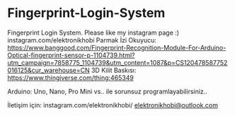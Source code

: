 # Fingerprint-Login-System
Fingerprint Login System. Please like my instagram page :) instagram.com/elektronikhobi
Parmak İzi Okuyucu: https://www.banggood.com/Fingerprint-Recognition-Module-For-Arduino-Optical-fingerprint-sensor-p-1104739.html?utm_campaign=7858775_1104739&utm_content=1087&p=CS120478587752016125&cur_warehouse=CN
3D Kilit Baskısı: https://www.thingiverse.com/thing:465349

Arduino: Uno, Nano, Pro Mini vs.. ile sorunsuz programlayabilirsiniz.. 

İletişim için:
instagram.com/elektronikhobi/
elektronikhobi@outlook.com
